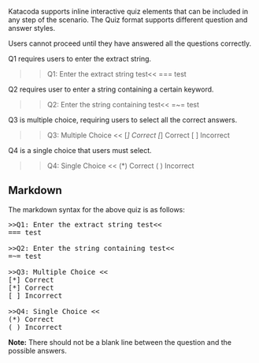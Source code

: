 Katacoda supports inline interactive quiz elements that can be included in any step of the scenario. The Quiz format supports different question and answer styles.

Users cannot proceed until they have answered all the questions correctly.

Q1 requires users to enter the extract string.

>>Q1: Enter the extract string test<<
=== test

Q2 requires user to enter a string containing a certain keyword.

>>Q2: Enter the string containing test<<
=~= test

Q3 is multiple choice, requiring users to select all the correct answers.

>>Q3: Multiple Choice <<
[*] Correct
[*] Correct
[ ] Incorrect

Q4 is a single choice that users must select.

>>Q4: Single Choice <<
(*) Correct
( ) Incorrect

## Markdown

The markdown syntax for the above quiz is as follows:

<pre>
>>Q1: Enter the extract string test<<
=== test

>>Q2: Enter the string containing test<<
=~= test

>>Q3: Multiple Choice <<
[*] Correct
[*] Correct
[ ] Incorrect

>>Q4: Single Choice <<
(*) Correct
( ) Incorrect
</pre>

**Note:** There should not be a blank line between the question and the possible answers.